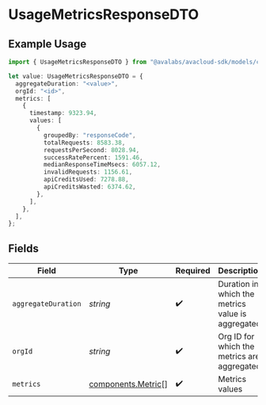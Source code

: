 # UsageMetricsResponseDTO

## Example Usage

```typescript
import { UsageMetricsResponseDTO } from "@avalabs/avacloud-sdk/models/components";

let value: UsageMetricsResponseDTO = {
  aggregateDuration: "<value>",
  orgId: "<id>",
  metrics: [
    {
      timestamp: 9323.94,
      values: [
        {
          groupedBy: "responseCode",
          totalRequests: 8583.38,
          requestsPerSecond: 8028.94,
          successRatePercent: 1591.46,
          medianResponseTimeMsecs: 6057.12,
          invalidRequests: 1156.61,
          apiCreditsUsed: 7278.88,
          apiCreditsWasted: 6374.62,
        },
      ],
    },
  ],
};
```

## Fields

| Field                                                    | Type                                                     | Required                                                 | Description                                              |
| -------------------------------------------------------- | -------------------------------------------------------- | -------------------------------------------------------- | -------------------------------------------------------- |
| `aggregateDuration`                                      | *string*                                                 | :heavy_check_mark:                                       | Duration in which the metrics value is aggregated        |
| `orgId`                                                  | *string*                                                 | :heavy_check_mark:                                       | Org ID for which the metrics are aggregated              |
| `metrics`                                                | [components.Metric](../../models/components/metric.md)[] | :heavy_check_mark:                                       | Metrics values                                           |